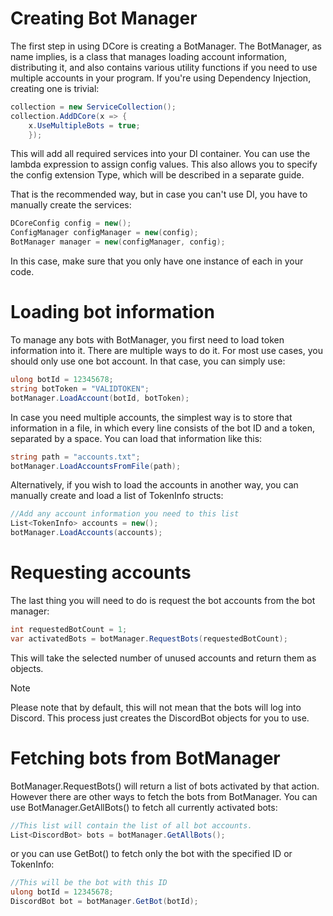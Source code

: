 # Creating Bot Manager
The first step in using DCore is creating a BotManager. The BotManager, as name implies, is a class that manages loading account information, distributing it, and also contains various utility functions if you need to use multiple accounts in your program.
If you're using Dependency Injection, creating one is trivial:
```cs
collection = new ServiceCollection();
collection.AddDCore(x => {
	x.UseMultipleBots = true;
    });
```
This will add all required services into your DI container. You can use the lambda expression to assign config values. This also allows you to specify the config extension Type, which will be described in a separate guide.

That is the recommended way, but in case you can't use DI, you have to manually create the services:
 ```cs
DCoreConfig config = new();
ConfigManager configManager = new(config);
BotManager manager = new(configManager, config);
```
In this case, make sure that you only have one instance of each in your code.

# Loading bot information
To manage any bots with BotManager, you first need to load token information into it. There are multiple ways to do it.
For most use cases, you should only use one bot account. In that case, you can simply use:
```cs
ulong botId = 12345678;
string botToken = "VALIDTOKEN";
botManager.LoadAccount(botId, botToken);
```

In case you need multiple accounts, the simplest way is to store that information in a file, in which every line consists of the bot ID and a token, separated by a space. You can load that information like this:
```cs
string path = "accounts.txt";
botManager.LoadAccountsFromFile(path);
```

Alternatively, if you wish to load the accounts in another way, you can manually create and load a list of TokenInfo structs:
```cs
//Add any account information you need to this list
List<TokenInfo> accounts = new();
botManager.LoadAccounts(accounts);
```

# Requesting accounts
The last thing you will need to do is request the bot accounts from the bot manager:
```cs
int requestedBotCount = 1;
var activatedBots = botManager.RequestBots(requestedBotCount);
```
This will take the selected number of unused accounts and return them as objects. 

> [!NOTE]
> Please note that by default, this will not mean that the bots will log into Discord. This process just creates the DiscordBot objects for you to use. 

# Fetching bots from BotManager
BotManager.RequestBots() will return a list of bots activated  by that action. However there are other ways to fetch the bots from BotManager. 
You can use BotManager.GetAllBots() to fetch all currently activated bots:
```cs
//This list will contain the list of all bot accounts.
List<DiscordBot> bots = botManager.GetAllBots();
```
or you can use GetBot() to fetch only the bot with the specified ID or TokenInfo:
```cs
//This will be the bot with this ID
ulong botId = 12345678;
DiscordBot bot = botManager.GetBot(botId);